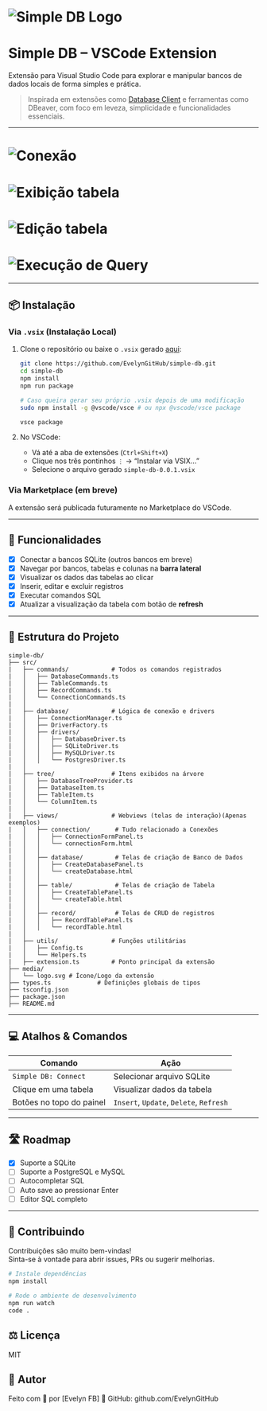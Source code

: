 # ![Simple DB Logo](https://raw.githubusercontent.com/EvelynGitHub/simple-db/main/media/logo.png)  
# Simple DB – VSCode Extension

Extensão para Visual Studio Code para explorar e manipular bancos de dados locais de forma simples e prática.

> Inspirada em extensões como [Database Client](https://marketplace.visualstudio.com/items?itemName=cweijan.vscode-database-client2) e ferramentas como DBeaver, com foco em leveza, simplicidade e funcionalidades essenciais.

---
# ![Conexão](https://raw.githubusercontent.com/EvelynGitHub/simple-db/main/media/conexao.gif)


# ![Exibição tabela](https://raw.githubusercontent.com/EvelynGitHub/simple-db/main/media/exibi_tabela.gif)


# ![Edição tabela](https://raw.githubusercontent.com/EvelynGitHub/simple-db/main/media/edita_tabela.gif)

# ![Execução de Query](https://raw.githubusercontent.com/EvelynGitHub/simple-db/main/media/query_run.gif)
---

## 📦 Instalação

### Via `.vsix` (Instalação Local)

1. Clone o repositório ou baixe o `.vsix` gerado [aqui](https://github.com/EvelynGitHub/simple-db/blob/main/simple-db-0.0.1.vsix):
    ```bash
    git clone https://github.com/EvelynGitHub/simple-db.git
    cd simple-db
    npm install
    npm run package

    # Caso queira gerar seu próprio .vsix depois de uma modificação
    sudo npm install -g @vscode/vsce # ou npx @vscode/vsce package

    vsce package
    
    ``` 

2. No VSCode:
    - Vá até a aba de extensões (`Ctrl+Shift+X`)
    - Clique nos três pontinhos `⋮` → “Instalar via VSIX…”
    - Selecione o arquivo gerado `simple-db-0.0.1.vsix`


### Via Marketplace (em breve)
A extensão será publicada futuramente no Marketplace do VSCode.

---

## 🚀 Funcionalidades

- [x] Conectar a bancos SQLite (outros bancos em breve)
- [x] Navegar por bancos, tabelas e colunas na **barra lateral**
- [x] Visualizar os dados das tabelas ao clicar
- [x] Inserir, editar e excluir registros
- [x] Executar comandos SQL
- [x] Atualizar a visualização da tabela com botão de **refresh**

---

## 📂 Estrutura do Projeto
```
simple-db/ 
├── src/
|   ├── commands/            # Todos os comandos registrados
|   │   ├── DatabaseCommands.ts
|   │   ├── TableCommands.ts
|   │   ├── RecordCommands.ts
|   │   └── ConnectionCommands.ts
|   │
|   ├── database/            # Lógica de conexão e drivers
|   │   ├── ConnectionManager.ts
|   │   ├── DriverFactory.ts
|   │   ├── drivers/
|   │   │   ├── DatabaseDriver.ts
|   │   │   ├── SQLiteDriver.ts
|   │   │   ├── MySQLDriver.ts
|   │   │   └── PostgresDriver.ts
|   │
|   ├── tree/                # Itens exibidos na árvore
|   │   ├── DatabaseTreeProvider.ts
|   │   ├── DatabaseItem.ts
|   │   ├── TableItem.ts
|   │   └── ColumnItem.ts
|   │
|   ├── views/               # Webviews (telas de interação)(Apenas exemplos)
|   │   ├── connection/       # Tudo relacionado a Conexões
|   │   │   ├── ConnectionFormPanel.ts
|   │   │   └── connectionForm.html
|   │   │
|   │   ├── database/         # Telas de criação de Banco de Dados
|   │   │   ├── CreateDatabasePanel.ts
|   │   │   └── createDatabase.html
|   │   │
|   │   ├── table/            # Telas de criação de Tabela
|   │   │   ├── CreateTablePanel.ts
|   │   │   └── createTable.html
|   │   │
|   │   ├── record/           # Telas de CRUD de registros
|   │   │   ├── RecordTablePanel.ts
|   │   │   └── recordTable.html
|   │
|   ├── utils/               # Funções utilitárias
|   │   ├── Config.ts
|   │   └── Helpers.ts
|   ├── extension.ts         # Ponto principal da extensão
├── media/ 
│   └── logo.svg # Ícone/Logo da extensão 
├── types.ts             # Definições globais de tipos
├── tsconfig.json
├── package.json
├── README.md
```


---

## 💻 Atalhos & Comandos

| Comando                     | Ação                                |
|----------------------------|-------------------------------------|
| `Simple DB: Connect`       | Selecionar arquivo SQLite           |
| Clique em uma tabela       | Visualizar dados da tabela          |
| Botões no topo do painel   | `Insert`, `Update`, `Delete`, `Refresh` |

---

## 🛣️ Roadmap

- [x] Suporte a SQLite
- [ ] Suporte a PostgreSQL e MySQL
- [ ] Autocompletar SQL
- [ ] Auto save ao pressionar Enter
- [ ] Editor SQL completo

---

## 🤝 Contribuindo

Contribuições são muito bem-vindas!  
Sinta-se à vontade para abrir issues, PRs ou sugerir melhorias.

```bash
# Instale dependências
npm install

# Rode o ambiente de desenvolvimento
npm run watch
code .
```


## ⚖️ Licença
MIT

## 📌 Autor
Feito com 💙 por [Evelyn FB]
🔗 GitHub: github.com/EvelynGitHub
